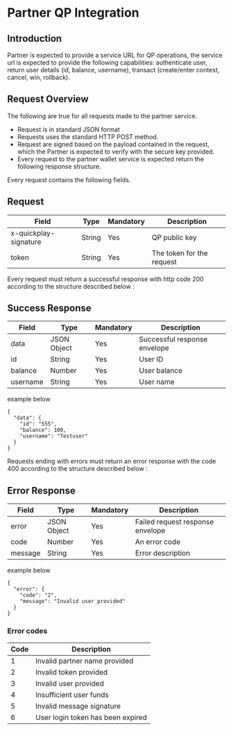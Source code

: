 # Partner QP Integration
 

## Introduction
Partner is expected to provide a service URL for QP operations, the service url is expected to provide the following capabilities: authenticate user, return user details (id, balance, username), transact (create/enter contest, cancel, win, rollback).

## Request Overview 
The following are true for all requests made to the partner service.
* Request is in standard JSON format
* Requests uses the standard HTTP POST method.
* Request are signed based on the payload contained in the request, which the Partner is expected to verify with the secure key provided.
* Every request to the partner wallet service is expected return the following response structure.

Every request contains the following fields.

## Request
| Field | Type |Mandatory | Description |
| ------ | ----- | ----- | ------- |
| x-quickplay-signature | String | Yes | QP public key |
| token | String | Yes | The token for the request |
 
Every request must return a successful response with http code 200 according to the structure described below :

## Success Response
 
| Field | Type | Mandatory | Description |
| ----- | -----| -------- | -------------|
| data | JSON Object | Yes | Successful response envelope |
| id | String | Yes | User ID | 
| balance | Number | Yes | User balance |
| username | String | Yes | User name |

example below

```
{
  "data": {
    "id": "555",
    "balance": 100,
    "username": "Testuser"
  }
}
```

Requests ending with errors must return an error response with the code 400 according to the structure described below :

## Error Response
| Field | Type | Mandatory | Description |
| ----- | -----| -------- | -------------|
| error | JSON Object | Yes | Failed request response envelope |
| code | Number | Yes | An error code |
| message | String | Yes | Error description|

example below

```
{
  "error": {
    "code": "2",
    "message": "Invalid user provided"
  }
}
```

### Error codes

| Code | Description |
| ----- | ---------- |
| 1 | Invalid partner name provided |
| 2 | Invalid token provided |
| 3 | Invalid user provided |
| 4 | Insufficient user funds |
| 5 | Invalid message signature |
| 6 | User login token has been expired |
